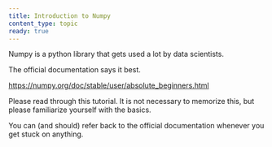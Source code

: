 ```yaml
---
title: Introduction to Numpy
content_type: topic
ready: true
---
```


Numpy is a python library that gets used a lot by data scientists.

The official documentation says it best.

https://numpy.org/doc/stable/user/absolute_beginners.html

Please read through this tutorial. It is not necessary to memorize this, but please familiarize yourself with the basics.

You can (and should) refer back to the official documentation whenever you get stuck on anything.
